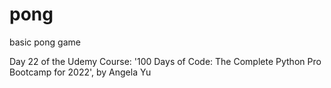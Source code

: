 # pong
basic pong game

Day 22 of the Udemy Course: '100 Days of Code: The Complete Python Pro Bootcamp for 2022', by Angela Yu
